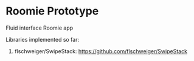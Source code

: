 # Roomie Prototype
Fluid interface Roomie app

Libraries implemented so far:
1. flschweiger/SwipeStack: https://github.com/flschweiger/SwipeStack
